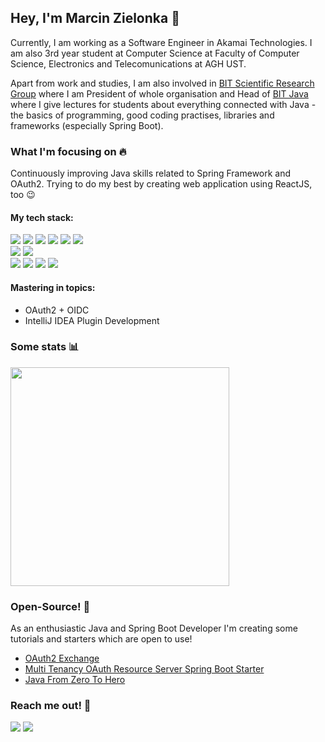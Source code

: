 ## Hey, I'm Marcin Zielonka 👋

Currently, I am working as a Software Engineer in Akamai Technologies. I am also 3rd year student at Computer Science at Faculty of Computer Science, Electronics and Telecomunications at AGH UST.

Apart from work and studies, I am also involved in [BIT Scientific Research Group](http://fb.com/knbit) where I am President of whole organisation and Head of [BIT Java](https://github.com/BIT-Java) where I give lectures for students about everything connected with Java - the basics of programming, good coding practises, libraries and frameworks (especially Spring Boot).

### What I'm focusing on 🔥

Continuously improving Java skills related to Spring Framework and OAuth2. Trying to do my best by creating web application using ReactJS, too 😉

#### My tech stack:
<p>
  <img src="https://img.shields.io/badge/Java-ED8B00?style=for-the-badge&logo=java&logoColor=white"/>
  <img src="https://img.shields.io/badge/Spring-6DB33F?style=for-the-badge&logo=spring&logoColor=white"/>
  <img src="https://img.shields.io/badge/React-20232A?style=for-the-badge&logo=react&logoColor=61DAFB"/>
  <img src="https://img.shields.io/badge/AngularJS-E23237?style=for-the-badge&logo=angularjs&logoColor=white"/>
  <img src="https://img.shields.io/badge/JavaScript-323330?style=for-the-badge&logo=javascript&logoColor=F7DF1E"/>
  <img src="https://img.shields.io/badge/TypeScript-007ACC?style=for-the-badge&logo=typescript&logoColor=white"/><br/>
  <img src="https://img.shields.io/badge/MySQL-00000F?style=for-the-badge&logo=mysql&logoColor=white"/>
  <img src="https://img.shields.io/badge/Oracle_Database-FF011D?style=for-the-badge&logo=oracle&logoColor=white"/><br/>
  <img src="https://img.shields.io/badge/Docker-2CA5E0?style=for-the-badge&logo=docker&logoColor=white"/>
  <img src="https://img.shields.io/badge/Git-F05032?style=for-the-badge&logo=git&logoColor=white"/>
  <img src="https://img.shields.io/badge/IntelliJ_IDEA-3E66E2?style=for-the-badge&logo=intellij-idea&logoColor=white"/>
  <img src="https://img.shields.io/badge/Adobe%20XD-FF61F6?style=for-the-badge&logo=Adobe%20XD&logoColor=white"/>
</p>


#### Mastering in topics:
- OAuth2 + OIDC
- IntelliJ IDEA Plugin Development

### Some stats 📊

<a href="#"><img src="https://github-readme-stats.vercel.app/api?username=mzlnk&show_icons=true&count_private=true&theme=dark" width="350"></a>

### Open-Source! 🥳

As an enthusiastic Java and Spring Boot Developer I'm creating some tutorials and starters which are open to use!

- [OAuth2 Exchange](https://github.com/mzlnk/oauth2-exchange)
- [Multi Tenancy OAuth Resource Server Spring Boot Starter](https://github.com/mzlnk/multi-tenant-oauth2-resource-server-spring-boot-starter)
- [Java From Zero To Hero](https://github.com/mzlnk/java-from-zero-to-hero)

### Reach me out! 🔭
<a href="https://www.linkedin.com/in/mzlnk/"><img src="https://img.shields.io/badge/LinkedIn-0077B5?style=for-the-badge&logo=linkedin&logoColor=white" /></a>
<a href="mailto:zielonka.marcin@protonmail.com"><img src="https://img.shields.io/badge/ProtonMail-8B89CC?style=for-the-badge&logo=protonmail&logoColor=white"></a>
